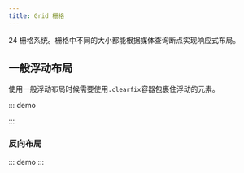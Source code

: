 ```yaml
---
title: Grid 栅格
---
```


24 栅格系统。栅格中不同的大小都能根据媒体查询断点实现响应式布局。

## 一般浮动布局
使用一般浮动布局时候需要使用`.clearfix`容器包裹住浮动的元素。

::: demo
<template>
  <div class="container-md clearfix">
    <div class="col-8 float-left border p4">One</div>
    <div class="col-8 float-left border p4">Two</div>
    <div class="col-8 float-left border p4">Three</div>
  </div>
</template>

<style lang="stylu">
.css {
  color: #fff;
}
</style>
:::

### 反向布局

::: demo
<template>
<div class="container-lg clearfix">
  <div class="col-4 float-right border p-4">
    One
  </div>
  <div class="col-4 float-right border p-4">
    Two
  </div>
  <div class="col-4 float-right border p-4">
    Three
  </div>
</div>
</template>
:::